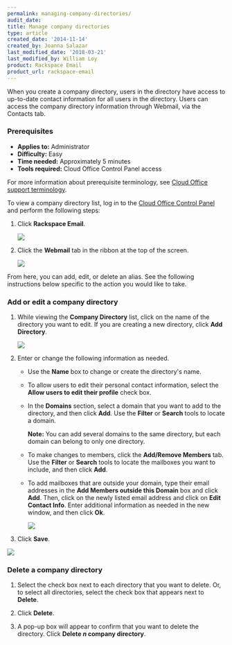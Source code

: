 ```yaml
---
permalink: managing-company-directories/
audit_date:
title: Manage company directories
type: article
created_date: '2014-11-14'
created_by: Joanna Salazar
last_modified_date: '2018-03-21'
last_modified_by: William Loy
product: Rackspace Email
product_url: rackspace-email
---
```


When you create a company directory, users in the directory have access
to up-to-date contact information for all users in the directory. Users
can access the company directory information through Webmail, via the
Contacts tab.

### Prerequisites

- **Applies to:** Administrator
- **Difficulty:** Easy
- **Time needed:** Approximately 5 minutes
- **Tools required:** Cloud Office Control Panel access

For more information about prerequisite terminology, see [Cloud Office support terminology](/how-to/cloud-office-support-terminology).

To view a company directory list, log in to the [Cloud Office Control Panel](https://cp.rackspace.com) and perform
the following steps:

1.  Click **Rackspace Email**.

    <img src="{% asset_path rackspace-email/managing-company-directories/rackspace_email.png %}" />

2.  Click the **Webmail** tab in the ribbon at the top of the screen.

    <img src="{% asset_path rackspace-email/managing-company-directories/webmail.png %}" />

From here, you can add, edit, or delete an alias. See the following instructions below specific to the action you would like to take.

### Add or edit a company directory

1.  While viewing the **Company Directory** list, click on the name of
    the directory you want to edit. If you are creating a new directory, click
    **Add Directory**.

    <img src="{% asset_path rackspace-email/managing-company-directories/add_directory.png %}" />


2.  Enter or change the following information as needed.

    -   Use the **Name** box to change or create the directory's name.

    -   To allow users to edit their personal contact information, select
        the **Allow users to edit their profile** check box.

    -   In the **Domains** section, select a domain that you want to
        add to the directory, and then click **Add**. Use
        the **Filter** or **Search** tools to locate a domain.

        **Note:** You can add several domains to the same directory, but
        each domain can belong to only one directory.

    -   To make changes to members, click the **Add/Remove
        Members** tab. Use the **Filter** or **Search** tools to locate
        the mailboxes you want to include, and then click **Add**.

    -   To add mailboxes that are outside your domain, type their email
        addresses in the **Add Members outside this Domain** box and
        click **Add**. Then, click on the newly listed email address and
        click on **Edit Contact Info**. Enter additional information as
        needed in the new window, and then click **Ok**.

        <img src="{% asset_path rackspace-email/managing-company-directories/add_domain.png %}" />

3.  Click **Save**.

  <img src="{% asset_path rackspace-email/managing-company-directories/directory_added.png %}" />

### Delete a company directory

1.  Select the check box next to each directory that you want to delete. Or,
    to select all directories, select the check box that appears next to
    **Delete**.

2.  Click **Delete**.

3.  A pop-up box will appear to confirm that you want to delete
    the directory. Click **Delete *n* company directory**.
